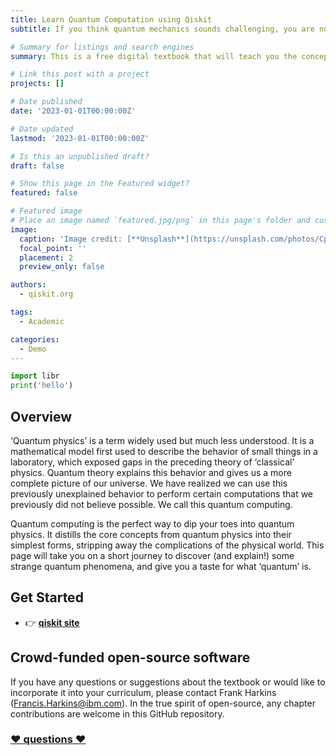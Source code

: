 ```yaml
---
title: Learn Quantum Computation using Qiskit
subtitle: If you think quantum mechanics sounds challenging, you are not alone. All of our intuitions are based on day-to-day experiences, and so are better at understanding the behavior of balls and bananas than atoms or electrons. Though quantum objects can seem random and chaotic at first, they just follow a different set of rules. Once we know what those rules are, we can use them to create new and powerful technology. Quantum computing will be the most revolutionary example of this.

# Summary for listings and search engines
summary: This is a free digital textbook that will teach you the concepts of quantum computing while you learn to use the Qiskit SDK.

# Link this post with a project
projects: []

# Date published
date: '2023-01-01T00:00:00Z'

# Date updated
lastmod: '2023-01-01T00:00:00Z'

# Is this an unpublished draft?
draft: false

# Show this page in the Featured widget?
featured: false

# Featured image
# Place an image named `featured.jpg/png` in this page's folder and customize its options here.
image:
  caption: 'Image credit: [**Unsplash**](https://unsplash.com/photos/CpkOjOcXdUY)'
  focal_point: ''
  placement: 2
  preview_only: false

authors:
  - qiskit.org

tags:
  - Academic

categories:
  - Demo
---
```


```python
import libr
print('hello')
```

## Overview

‘Quantum physics’ is a term widely used but much less understood. It is a mathematical model first used to describe the behavior of small things in a laboratory, which exposed gaps in the preceding theory of ‘classical’ physics. Quantum theory explains this behavior and gives us a more complete picture of our universe. We have realized we can use this previously unexplained behavior to perform certain computations that we previously did not believe possible. We call this quantum computing.

Quantum computing is the perfect way to dip your toes into quantum physics. It distills the core concepts from quantum physics into their simplest forms, stripping away the complications of the physical world. This page will take you on a short journey to discover (and explain!) some strange quantum phenomena, and give you a taste for what ‘quantum’ is.

## Get Started

- 👉 [**qiskit site**](https://qiskit.org/)

## Crowd-funded open-source software

If you have any questions or suggestions about the textbook or would like to incorporate it into your curriculum, please contact Frank Harkins (Francis.Harkins@ibm.com). In the true spirit of open-source, any chapter contributions are welcome in this GitHub repository.

### [❤️ questions ❤️](Francis.Harkins@ibm.com)
